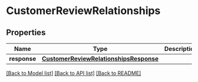 # CustomerReviewRelationships

## Properties
Name | Type | Description | Notes
------------ | ------------- | ------------- | -------------
**response** | [**CustomerReviewRelationshipsResponse**](CustomerReviewRelationshipsResponse.md) |  | [optional] 

[[Back to Model list]](../README.md#documentation-for-models) [[Back to API list]](../README.md#documentation-for-api-endpoints) [[Back to README]](../README.md)


